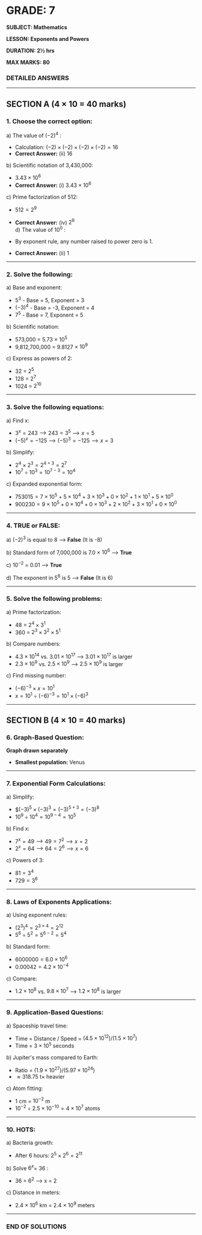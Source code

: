 # **GRADE: 7**

**SUBJECT: Mathematics**  

**LESSON: Exponents and Powers**  

**DURATION: 2½ hrs**  

**MAX MARKS: 80**    

### **DETAILED ANSWERS**

---  

## **SECTION A (4 × 10 = 40 marks)**

### **1. Choose the correct option:**

a) The value of  $(-2)^4$ :  

- Calculation:  $(-2)     × (-2)     × (-2)     × (-2) = 16$   
- **Correct Answer:** (ii) 16  

b) Scientific notation of 3,430,000:  

- $3.43  × 10^6$   
- **Correct Answer:** (i)  $3.43  × 10^6$   

c) Prime factorization of 512:  

- $512 = 2^9$   

- **Correct Answer:** (iv)  $2^9$   
  d) The value of  $10^0$ :  

- By exponent rule, any number raised to power zero is 1.  

- **Correct Answer:** (ii) 1  

---  

### **2. Solve the following:**

a) Base and exponent:  

- $5^3$  - Base = 5, Exponent = 3  
- $(-3)^4$  - Base = -3, Exponent = 4  
- $7^5$  - Base = 7, Exponent = 5  

b) Scientific notation:  

- 573,000 =  5.73    × $10^5$   
- 9,812,700,000 =  9.8127    × $10^9$   

c) Express as powers of 2:  

- 32 =  $2^5$   
- 128 =  $2^7$   
- 1024 =  $2^{10}$   

---  

### **3. Solve the following equations:**

a) Find x:  

- $3^x = 243 ⟶ 243 = 3^5 ⟶ x = 5$   
- $(-5)^x = -125 ⟶ (-5)^3 = -125 ⟶ x = 3$   

b) Simplify:  

- $2^4 × 2^3 = 2^{4+3} = 2^7$   
- $10^7 \div 10^3 = 10^{7-3} = 10^4$   

c) Expanded exponential form:  

- $753015 = 7 × 10^5 + 5 × 10^4 + 3 × 10^3 + 0 × 10^2 + 1 × 10^1 + 5 × 10^0$   
- $900230 = 9 × 10^5 + 0 × 10^4 + 0 × 10^3 + 2 × 10^2 + 3 × 10^1 + 0 × 10^0$   

---  

### **4. TRUE or FALSE:**

a)  $(-2)^3$ is equal to 8 ⟶ **False** (It is -8) 

b) Standard form of 7,000,000 is  7.0   × $10^6$  ⟶ **True**  

c)  $10^{-2}$ = 0.01  ⟶ **True**  

d) The exponent in  $5^6$  is 5 ⟶ **False** (It is 6)  

---  

### **5. Solve the following problems:**

a) Prime factorization:  

- 48 =  $2^4 × 3^1$   
- 360 =  $2^3 × 3^2 × 5^1$

b) Compare numbers:  

- $4.3 × 10^{14}$  vs.  $3.01 × 10^{17}$  ⟶  $3.01 × 10^{17}$  is larger  
- $2.3 × 10^9$ vs.  $2.5 × 10^9$  ⟶  $2.5 × 10^9$  is larger  

c) Find missing number:  

- $(-6)^{-3} × x = 10^1$   
- $x = 10^1 \div (-6)^{-3} = 10^1 × (-6)^3$  

---  

## **SECTION B (4 × 10 = 40 marks)**

### **6. Graph-Based Question:**

**Graph drawn separately**  

- **Smallest population:** Venus  

---  

### **7. Exponential Form Calculations:**

a) Simplify:  

- $$(-3)^5    × (-3)^3 = (-3)^{5+3} = (-3)^8$   
- $10^9 \div 10^4 = 10^{9-4} = 10^5$  

b) Find x:  

- $7^x = 49 ⟶ 49 = 7^2 ⟶ x = 2$  
- $2^x = 64 ⟶ 64 = 2^6 ⟶ x = 6$   

c) Powers of 3:  

- $81 = 3^4$   
- $729 = 3^6$  

---  

### **8. Laws of Exponents Applications:**

a) Using exponent rules:  

- $(2^3)^4 = 2^{3 × 4} = 2^{12}$   
- $5^6 \div 5^2 = 5^{6-2} = 5^4$   

b) Standard form:  

- $6000000 = 6.0 × 10^6$   
- $0.00042 = 4.2 × 10^{-4}$   

c) Compare:  

- $1.2 × 10^8$  vs.  $9.8 × 10^7$  ⟶  $1.2 × 10^8$  is larger  

---  

### **9. Application-Based Questions:**

a) Spaceship travel time:  

- Time = Distance / Speed =  $(4.5 × 10^{12}) / (1.5 × 10^7)$   
- Time =  $3 × 10^5$  seconds  

b) Jupiter's mass compared to Earth:  

- Ratio =  $(1.9 × 10^{27}) / (5.97 × 10^{24})$   
- $\approx 318.75$ t× heavier

c) Atom fitting:  

- 1  cm =  $10^{-2}$  m  
- $10^{-2} \div 2.5 × 10^{-10} = 4 × 10^7$  atoms  

---  

### **10. HOTS:**

a) Bacteria growth:  

- After 6 hours:  $2^5 × 2^6 = 2^{11}$   

b) Solve  $6^x$= 36 :  

- 36 = $6^2$  ⟶  x = 2   

c) Distance in meters:  

- 2.4   × $10^6$ km =  2.4  × $10^9$  meters  

---  

### **END OF SOLUTIONS**

